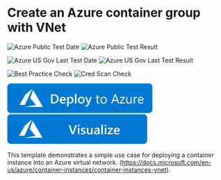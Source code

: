 # Create an Azure container group with VNet

![Azure Public Test Date](https://azurequickstartsservice.blob.core.windows.net/badges/101-aci-vnet/PublicLastTestDate.svg)
![Azure Public Test Result](https://azurequickstartsservice.blob.core.windows.net/badges/101-aci-vnet/PublicDeployment.svg)

![Azure US Gov Last Test Date](https://azurequickstartsservice.blob.core.windows.net/badges/101-aci-vnet/FairfaxLastTestDate.svg)
![Azure US Gov Last Test Result](https://azurequickstartsservice.blob.core.windows.net/badges/101-aci-vnet/FairfaxDeployment.svg)

![Best Practice Check](https://azurequickstartsservice.blob.core.windows.net/badges/101-aci-vnet/BestPracticeResult.svg)
![Cred Scan Check](https://azurequickstartsservice.blob.core.windows.net/badges/101-aci-vnet/CredScanResult.svg)

[![Deploy To Azure](https://raw.githubusercontent.com/Azure/azure-quickstart-templates/master/1-CONTRIBUTION-GUIDE/images/deploytoazure.svg?sanitize=true)]("https://portal.azure.com/#create/Microsoft.Template/uri/https%3A%2F%2Fraw.githubusercontent.com%2FAzure%2Fazure-quickstart-templates%2Fmaster%2F101-aci-vnet%2Fazuredeploy.json")  [![Visualize](https://raw.githubusercontent.com/Azure/azure-quickstart-templates/master/1-CONTRIBUTION-GUIDE/images/visualizebutton.svg?sanitize=true)]("http://armviz.io/#/?load=https%3A%2F%2Fraw.githubusercontent.com%2FAzure%2Fazure-quickstart-templates%2Fmaster%2F101-aci-vnet%2Fazuredeploy.json")

This template demonstrates a simple use case for deploying a container instance into an Azure virtual network. (https://docs.microsoft.com/en-us/azure/container-instances/container-instances-vnet).


